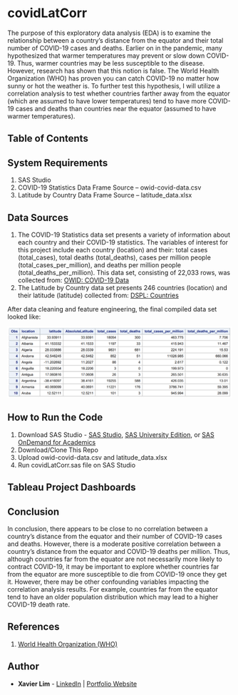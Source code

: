 # covidLatCorr
The purpose of this exploratory data analysis (EDA) is to examine the relationship between a country’s distance from the equator and their total number of COVID-19 cases and deaths. Earlier on in the pandemic, many hypothesized that warmer temperatures may prevent or slow down COVID-19. Thus, warmer countries may be less susceptible to the disease. However, research has shown that this notion is false. The World Health Organization (WHO) has proven you can catch COVID-19 no matter how sunny or hot the weather is. To further test this hypothesis, I will utilize a correlation analysis to test whether countries farther away from the equator (which are assumed to have lower temperatures) tend to have more COVID-19 cases and deaths than countries near the equator (assumed to have warmer temperatures).

## Table of Contents

## System Requirements
1.	SAS Studio 
2.	COVID-19 Statistics Data Frame Source – owid-covid-data.csv
3.	Latitude by Country Data Frame Source – latitude_data.xlsx

## Data Sources
1.	The COVID-19 Statistics data set presents a variety of information about each country and their COVID-19 statistics. The variables of interest for this project include each country (location) and their: total cases (total_cases), total deaths (total_deaths), cases per million people (total_cases_per_million), and deaths per million people (total_deaths_per_million). This data set, consisting of 22,033 rows, was collected from: [OWID: COVID-19 Data](https://github.com/owid/covid-19-data/tree/master/public/data)
2.	The Latitude by Country data set presents 246 countries (location) and their latitude (latitude) collected from: [DSPL: Countries](https://developers.google.com/public-data/docs/canonical/countries_csv)

After data cleaning and feature engineering, the final compiled data set looked like:

![Data Screenshot](https://github.com/xavier-lim/covidLatCorr/blob/master/images/data_screenshot.PNG)

## How to Run the Code
1.	Download SAS Studio - [SAS Studio](https://www.sas.com/en_ca/software/studio.html), [SAS University Edition](https://www.sas.com/en_ca/software/university-edition.html), or [SAS OnDemand for Academics](https://welcome.oda.sas.com/)
2.	Download/Clone This Repo
3.	Upload owid-covid-data.csv and latitude_data.xlsx
4.	Run covidLatCorr.sas file on SAS Studio

## Tableau Project Dashboards

## Conclusion
In conclusion, there appears to be close to no correlation between a country’s distance from the equator and their number of COVID-19 cases and deaths. However, there is a moderate positive correlation between a country’s distance from the equator and COVID-19 deaths per million. Thus, although countries far from the equator are not necessarily more likely to contract COVID-19, it may be important to explore whether countries far from the equator are more susceptible to die from COVID-19 once they get it. However, there may be other confounding variables impacting the correlation analysis results. For example, countries far from the equator tend to have an older population distribution which may lead to a higher COVID-19 death rate. 

## References
1.	[World Health Organization (WHO)](https://www.who.int/emergencies/diseases/novel-coronavirus-2019/advice-for-public/myth-busters)

## Author

* **Xavier Lim** - [LinkedIn](https://www.linkedin.com/in/xavier-lim14/) | [Portfolio Website](https://xavier-lim.github.io/)
